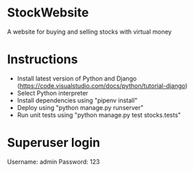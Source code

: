 # StockWebsite
A website for buying and selling stocks with virtual money

# Instructions
- Install latest version of Python and Django (https://code.visualstudio.com/docs/python/tutorial-django)
- Select Python interpreter
- Install dependencies using "pipenv install"
- Deploy using "python manage.py runserver"
- Run unit tests using "python manage.py test stocks.tests"

# Superuser login
Username: admin
Password: 123
